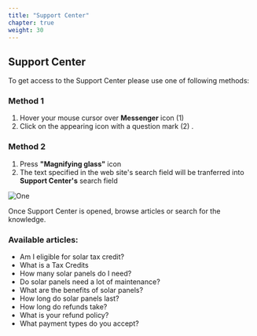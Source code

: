 ```yaml
---
title: "Support Center"
chapter: true
weight: 30
---
```


## Support Center

To get access to the Support Center please use one of following methods:

### Method 1

1. Hover your mouse cursor over **Messenger** icon   (1)  
2. Click on the appearing icon with a question mark  (2)  .


### Method 2

1. Press **"Magnifying glass"** icon
2. The text specified in the web site's search field will be tranferred into **Support Center's** search field

![One](/images/gsol-dgt-support-center-search.png)

Once Support Center is opened, browse articles or search for the knowledge.

 

### Available articles:

- Am I eligible for solar tax credit?
- What is a Tax Credits
- How many solar panels do I need?
- Do solar panels need a lot of maintenance?
- What are the benefits of solar panels?
- How long do solar panels last?
- How long do refunds take?
- What is your refund policy?
- What payment types do you accept?
